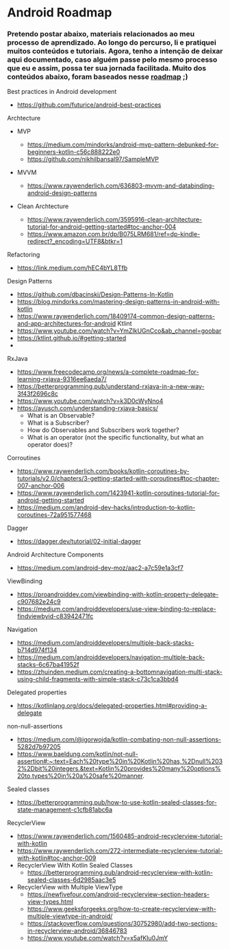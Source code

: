 # Android Roadmap
### Pretendo postar abaixo, materiais relacionados ao meu processo de aprendizado. Ao longo do percurso, li e pratiquei muitos conteúdos e tutoriais. Agora, tenho a intenção de deixar aqui documentado, caso alguém passe pelo mesmo processo que eu e assim, possa ter sua jornada facilitada. Muito dos conteúdos abaixo, foram baseados nesse [roadmap](https://trello.com/b/fsc44tYh/android-developer-roadmap) ;)

Best practices in Android development
  - https://github.com/futurice/android-best-practices

Archtecture
  - MVP
    - https://medium.com/mindorks/android-mvp-pattern-debunked-for-beginners-kotlin-c56c888222e0
    - https://github.com/nikhilbansal97/SampleMVP
  
  - MVVM
    - https://www.raywenderlich.com/636803-mvvm-and-databinding-android-design-patterns

  - Clean Archtecture 
    - https://www.raywenderlich.com/3595916-clean-architecture-tutorial-for-android-getting-started#toc-anchor-004
    - https://www.amazon.com.br/dp/B075LRM681/ref=dp-kindle-redirect?_encoding=UTF8&btkr=1

Refactoring 
  -  https://link.medium.com/hEC4bYL8Tfb 

Design Patterns
  - https://github.com/dbacinski/Design-Patterns-In-Kotlin
  - https://blog.mindorks.com/mastering-design-patterns-in-android-with-kotlin
  - https://www.raywenderlich.com/18409174-common-design-patterns-and-app-architectures-for-android
Ktlint 
  - https://www.youtube.com/watch?v=YmZIkUGnCco&ab_channel=goobar
  - https://ktlint.github.io/#getting-started
  - 
RxJava
  - https://www.freecodecamp.org/news/a-complete-roadmap-for-learning-rxjava-9316ee6aeda7/
  - https://betterprogramming.pub/understand-rxjava-in-a-new-way-3f43f2696c8c
  - https://www.youtube.com/watch?v=k3D0cWyNno4
  - https://ayusch.com/understanding-rxjava-basics/
    - What is an Observable?
    - What is a Subscriber?
    - How do Observables and Subscribers work together?
    - What is an operator (not the specific functionality, but what an operator does)?

Corroutines
  - https://www.raywenderlich.com/books/kotlin-coroutines-by-tutorials/v2.0/chapters/3-getting-started-with-coroutines#toc-chapter-007-anchor-006
  - https://www.raywenderlich.com/1423941-kotlin-coroutines-tutorial-for-android-getting-started
  - https://medium.com/android-dev-hacks/introduction-to-kotlin-coroutines-72a951577468

Dagger
  - https://dagger.dev/tutorial/02-initial-dagger

Android Architecture Components
 - https://medium.com/android-dev-moz/aac2-a7c59e1a3cf7

ViewBinding 
 - https://proandroiddev.com/viewbinding-with-kotlin-property-delegate-c907682e24c9
 - https://medium.com/androiddevelopers/use-view-binding-to-replace-findviewbyid-c83942471fc

Navigation
  - https://medium.com/androiddevelopers/multiple-back-stacks-b714d974f134
  - https://medium.com/androiddevelopers/navigation-multiple-back-stacks-6c67ba41952f
  - https://zhuinden.medium.com/creating-a-bottomnavigation-multi-stack-using-child-fragments-with-simple-stack-c73c1ca3bbd4

Delegated properties 
  - https://kotlinlang.org/docs/delegated-properties.html#providing-a-delegate 

non-null-assertions
  - https://medium.com/@igorwojda/kotlin-combating-non-null-assertions-5282d7b97205
  - https://www.baeldung.com/kotlin/not-null-assertion#:~:text=Each%20type%20in%20Kotlin%20has,%2Dnull%2032%2Dbit%20integers.&text=Kotlin%20provides%20many%20options%20to,types%20in%20a%20safe%20manner.

Sealed classes
  - https://betterprogramming.pub/how-to-use-kotlin-sealed-classes-for-state-management-c1cfb81abc6a

RecyclerView
  - https://www.raywenderlich.com/1560485-android-recyclerview-tutorial-with-kotlin
  - https://www.raywenderlich.com/272-intermediate-recyclerview-tutorial-with-kotlin#toc-anchor-009
  - RecyclerView With Kotlin Sealed Classes
    - https://betterprogramming.pub/android-recyclerview-with-kotlin-sealed-classes-6d2985aac3e5  
  - RecyclerView with Multiple ViewType
    - https://newfivefour.com/android-recyclerview-section-headers-view-types.html 
    - https://www.geeksforgeeks.org/how-to-create-recyclerview-with-multiple-viewtype-in-android/
    - https://stackoverflow.com/questions/30752980/add-two-sections-in-recyclerview-android/36846783
    - https://www.youtube.com/watch?v=x5afKIu0JmY
